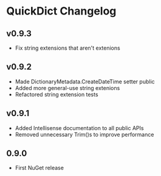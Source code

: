 # QuickDict Changelog #

## v0.9.3 ##

* Fix string extensions that aren't extenions

## v0.9.2 ##

* Made DictionaryMetadata.CreateDateTime setter public
* Added more general-use string extenions
* Refactored string extension tests

## v0.9.1 ##

* Added Intellisense documentation to all public APIs
* Removed unnecessary Trim()s to improve performance

## 0.9.0 ##

* First NuGet release
